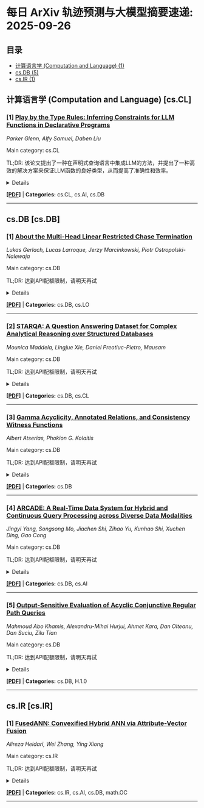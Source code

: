 # 每日 ArXiv 轨迹预测与大模型摘要速递: 2025-09-26

## 目录

- [计算语言学 (Computation and Language) (1)](#cs-cl)
- [cs.DB (5)](#cs-db)
- [cs.IR (1)](#cs-ir)

## 计算语言学 (Computation and Language) [cs.CL]
### [1] [Play by the Type Rules: Inferring Constraints for LLM Functions in Declarative Programs](https://arxiv.org/abs/2509.20208)
*Parker Glenn, Alfy Samuel, Daben Liu*

Main category: cs.CL

TL;DR: 该论文提出了一种在声明式查询语言中集成LLM的方法，并提出了一种高效的解决方案来保证LLM函数的良好类型，从而提高了准确性和效率。


<details>
  <summary>Details</summary>
Motivation: 为了结合廉价且可解释的函数与强大的、可推广的语言模型推理，需要在声明式查询语言中集成LLM。然而，为了受益于像SQL这样的数据库查询语言的优化执行，生成的输出必须与类型检查器和数据库内容强制执行的规则对齐。当前的解决方案通常需要大量的基于LLM的后处理调用，以确保生成的输出和数据库值之间的一致性，这导致了性能瓶颈。

Method: 该论文研究了各种规模的开源语言模型在基于SQL的查询语言中解析和执行函数的能力，表明小型语言模型可以作为混合数据源上的函数执行器。然后，提出了一种有效的解决方案来强制执行LLM函数的良好类型。

Result: 在多跳问答数据集上，准确率提高了7%，延迟比同类解决方案提高了53%。

Conclusion: 该论文表明，小型语言模型可以有效地作为混合数据源上的函数执行器，并且所提出的解决方案可以有效地保证LLM函数的良好类型，从而提高查询的准确性和效率。

Abstract: 将LLM驱动的算子集成到声明式查询语言中，可以将廉价且可解释的函数与强大的、可泛化的语言模型推理结合起来。然而，为了受益于像SQL这样的数据库查询语言的优化执行，生成的输出必须与类型检查器和数据库内容强制执行的规则对齐。当前的解决方案通常需要大量的基于LLM的后处理调用，以确保生成的输出和数据库值之间的一致性，这导致了性能瓶颈。我们研究了各种规模的开源语言模型在基于SQL的查询语言中解析和执行函数的能力，表明小型语言模型可以作为混合数据源上的函数执行器。然后，我们提出了一种有效的解决方案来强制执行LLM函数的良好类型，在多跳问答数据集上，准确率提高了7%，延迟比同类解决方案提高了53%。我们的实现在https://github.com/parkervg/blendsql上提供。

</details>

[**[PDF]**](https://arxiv.org/pdf/2509.20208) | **Categories:** cs.CL, cs.AI, cs.DB

---


## cs.DB [cs.DB]
### [1] [About the Multi-Head Linear Restricted Chase Termination](https://arxiv.org/abs/2509.19400)
*Lukas Gerlach, Lucas Larroque, Jerzy Marcinkowski, Piotr Ostropolski-Nalewaja*

Main category: cs.DB

TL;DR: 达到API配额限制，请明天再试


<details>
  <summary>Details</summary>
Motivation: Error: API quota exceeded

Method: Error: API quota exceeded

Result: Error: API quota exceeded

Conclusion: 请联系管理员或等待明天API配额重置。

Abstract: The chase is a ubiquitous algorithm in database theory. However, for existential rules (aka tuple-generating dependencies), its termination is not guaranteed, and even undecidable in general. The problem of termination becomes particularly difficult for the restricted (or standard) chase, for which the order of rule application matters. Thus, decidability of restricted chase termination is still open for many well-behaved classes such as linear or guarded multi-headed rules. We make a step forward by showing that all-instances restricted chase termination is decidable in the linear multi-headed case.

</details>

[**[PDF]**](https://arxiv.org/pdf/2509.19400) | **Categories:** cs.DB, cs.LO

---

### [2] [STARQA: A Question Answering Dataset for Complex Analytical Reasoning over Structured Databases](https://arxiv.org/abs/2509.19508)
*Mounica Maddela, Lingjue Xie, Daniel Preotiuc-Pietro, Mausam*

Main category: cs.DB

TL;DR: 达到API配额限制，请明天再试


<details>
  <summary>Details</summary>
Motivation: Error: API quota exceeded

Method: Error: API quota exceeded

Result: Error: API quota exceeded

Conclusion: 请联系管理员或等待明天API配额重置。

Abstract: Semantic parsing methods for converting text to SQL queries enable question answering over structured data and can greatly benefit analysts who routinely perform complex analytics on vast data stored in specialized relational databases. Although several benchmarks measure the abilities of text to SQL, the complexity of their questions is inherently limited by the level of expressiveness in query languages and none focus explicitly on questions involving complex analytical reasoning which require operations such as calculations over aggregate analytics, time series analysis or scenario understanding. In this paper, we introduce STARQA, the first public human-created dataset of complex analytical reasoning questions and answers on three specialized-domain databases. In addition to generating SQL directly using LLMs, we evaluate a novel approach (Text2SQLCode) that decomposes the task into a combination of SQL and Python: SQL is responsible for data fetching, and Python more naturally performs reasoning. Our results demonstrate that identifying and combining the abilities of SQL and Python is beneficial compared to using SQL alone, yet the dataset still remains quite challenging for the existing state-of-the-art LLMs.

</details>

[**[PDF]**](https://arxiv.org/pdf/2509.19508) | **Categories:** cs.DB, cs.CL

---

### [3] [Gamma Acyclicity, Annotated Relations, and Consistency Witness Functions](https://arxiv.org/abs/2509.19621)
*Albert Atserias, Phokion G. Kolaitis*

Main category: cs.DB

TL;DR: 达到API配额限制，请明天再试


<details>
  <summary>Details</summary>
Motivation: Error: API quota exceeded

Method: Error: API quota exceeded

Result: Error: API quota exceeded

Conclusion: 请联系管理员或等待明天API配额重置。

Abstract: During the early days of relational database theory it was realized that "acyclic" database schemas possess a number of desirable semantic properties. In fact, three different notions of "acyclicity" were identified and extensively investigated during the 1980s, namely, alpha-acyclicity, beta-acyclicity, and gamma-acyclicity. Much more recently, the study of alpha-acyclicity was extended to annotated relations, where the annotations are values from some positive commutative monoid. The recent results about alpha-acyclic schemas and annotated relations give rise to results about beta-acyclic schemas and annotated relations, since a schema is beta-acyclic if and only if every sub-schema of it is alpha-acyclic. Here, we study gamma-acyclic schemas and annotated relations. Our main finding is that the desirable semantic properties of gamma-acyclic schemas extend to annotated relations, provided the annotations come from a positive commutative monoid that has the transportation property. Furthermore, the results reported here shed light on the role of the join of two standard relations, Specifically, our results reveal that the only relevant property of the join of two standard relations is that it is a witness to the consistency of the two relations, provided that these two relations are consistent. For the more abstract setting of annotated relations, this property of the standard join is captured by the notion of a consistency witness function, a notion which we systematically investigate in this work.

</details>

[**[PDF]**](https://arxiv.org/pdf/2509.19621) | **Categories:** cs.DB

---

### [4] [ARCADE: A Real-Time Data System for Hybrid and Continuous Query Processing across Diverse Data Modalities](https://arxiv.org/abs/2509.19757)
*Jingyi Yang, Songsong Mo, Jiachen Shi, Zihao Yu, Kunhao Shi, Xuchen Ding, Gao Cong*

Main category: cs.DB

TL;DR: 达到API配额限制，请明天再试


<details>
  <summary>Details</summary>
Motivation: Error: API quota exceeded

Method: Error: API quota exceeded

Result: Error: API quota exceeded

Conclusion: 请联系管理员或等待明天API配额重置。

Abstract: The explosive growth of multimodal data - spanning text, image, video, spatial, and relational modalities, coupled with the need for real-time semantic search and retrieval over these data - has outpaced the capabilities of existing multimodal and real-time database systems, which either lack efficient ingestion and continuous query capability, or fall short in supporting expressive hybrid analytics. We introduce ARCADE, a real-time data system that efficiently supports high-throughput ingestion and expressive hybrid and continuous query processing across diverse data types. ARCADE introduces unified disk-based secondary index on LSM-based storage for vector, spatial, and text data modalities, a comprehensive cost-based query optimizer for hybrid queries, and an incremental materialized view framework for efficient continuous queries. Built on open-source RocksDB storage and MySQL query engine, ARCADE outperforms leading multimodal data systems by up to 7.4x on read-heavy and 1.4x on write-heavy workloads.

</details>

[**[PDF]**](https://arxiv.org/pdf/2509.19757) | **Categories:** cs.DB, cs.AI

---

### [5] [Output-Sensitive Evaluation of Acyclic Conjunctive Regular Path Queries](https://arxiv.org/abs/2509.20204)
*Mahmoud Abo Khamis, Alexandru-Mihai Hurjui, Ahmet Kara, Dan Olteanu, Dan Suciu, Zilu Tian*

Main category: cs.DB

TL;DR: 达到API配额限制，请明天再试


<details>
  <summary>Details</summary>
Motivation: Error: API quota exceeded

Method: Error: API quota exceeded

Result: Error: API quota exceeded

Conclusion: 请联系管理员或等待明天API配额重置。

Abstract: Conjunctive Regular Path Queries, or CRPQs for short, are an essential construct in graph query languages. In this paper, we propose the first output-sensitive algorithm for evaluating acyclic CRPQs. It is output-sensitive in the sense that its complexity is a function of the sizes of the input graph and of the query output. In particular, it does not depend on the output sizes of the regular expressions that appear in the query, as these sizes can be much larger than the query output size.   Our algorithm proceeds in two stages. In the first stage, it contracts the given query into a free-connex acyclic one such that the output of the original query can be obtained from the output of the contracted one. This contraction removes bound variables by composing regular expressions or by promoting bound variables to free ones. The minimum necessary number of promoted bound variables gives the contraction width, which is a novel parameter specific to CRPQs. In the second stage, our algorithm evaluates the free-connex acyclic CRPQ and projects away the columns of the promoted bound variables. It ensures output-sensitivity by computing the calibrated outputs of the regular expressions appearing in the free-connex acyclic CRPQ in time proportional to their sizes.   Our algorithm has lower complexity than the state-of-the-art approaches for problem instances where (i) the query output is asymptotically smaller than the worst-case output size or (ii) the largest output size of any of the regular expression in the query.

</details>

[**[PDF]**](https://arxiv.org/pdf/2509.20204) | **Categories:** cs.DB, H.1.0

---


## cs.IR [cs.IR]
### [1] [FusedANN: Convexified Hybrid ANN via Attribute-Vector Fusion](https://arxiv.org/abs/2509.19767)
*Alireza Heidari, Wei Zhang, Ying Xiong*

Main category: cs.IR

TL;DR: 达到API配额限制，请明天再试


<details>
  <summary>Details</summary>
Motivation: Error: API quota exceeded

Method: Error: API quota exceeded

Result: Error: API quota exceeded

Conclusion: 请联系管理员或等待明天API配额重置。

Abstract: Vector search powers transformers technology, but real-world use demands hybrid queries that combine vector similarity with attribute filters (e.g., "top document in category X, from 2023"). Current solutions trade off recall, speed, and flexibility, relying on fragile index hacks that don't scale. We introduce FusedANN (Fused Attribute-Vector Nearest Neighbor), a geometric framework that elevates filtering to ANN optimization constraints and introduces a convex fused space via a Lagrangian-like relaxation. Our method jointly embeds attributes and vectors through transformer-based convexification, turning hard filters into continuous, weighted penalties that preserve top-k semantics while enabling efficient approximate search. We prove that FusedANN reduces to exact filtering under high selectivity, gracefully relaxes to semantically nearest attributes when exact matches are insufficient, and preserves downstream ANN alpha-approximation guarantees. Empirically, FusedANN improves query throughput by eliminating brittle filtering stages, achieving superior recall-latency tradeoffs on standard hybrid benchmarks without specialized index hacks, delivering up to 3 times higher throughput and better recall than state-of-the-art hybrid and graph-based systems. Theoretically, we provide explicit error bounds and parameter selection rules that make FusedANN practical for production. This establishes a principled, scalable, and verifiable bridge between symbolic constraints and vector similarity, unlocking a new generation of filtered retrieval systems for large, hybrid, and dynamic NLP/ML workloads.

</details>

[**[PDF]**](https://arxiv.org/pdf/2509.19767) | **Categories:** cs.IR, cs.AI, cs.DB, math.OC

---
